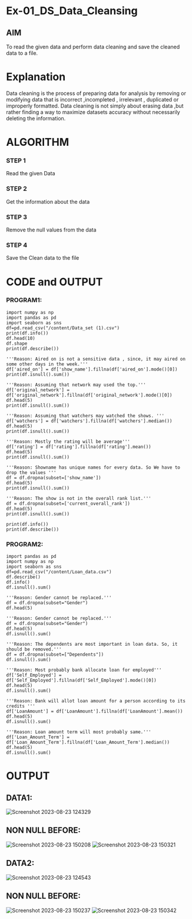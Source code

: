 # Ex-01_DS_Data_Cleansing


## AIM
To read the given data and perform data cleaning and save the cleaned data to a file. 

# Explanation
Data cleaning is the process of preparing data for analysis by removing or modifying data that is incorrect ,incompleted , irrelevant , duplicated or improperly formatted. 
Data cleaning is not simply about erasing data ,but rather finding a way to maximize datasets accuracy without necessarily deleting the information. 

# ALGORITHM
### STEP 1
Read the given Data
### STEP 2
Get the information about the data
### STEP 3
Remove the null values from the data
### STEP 4
Save the Clean data to the file

# CODE and OUTPUT
### PROGRAM1:
```
import numpy as np
import pandas as pd
import seaborn as sns
df=pd.read_csv("/content/Data_set (1).csv")
print(df.info())
df.head(10)
df.shape
print(df.describe())

'''Reason: Aired on is not a sensitive data , since, it may aired on some other days in the week.'''
df['aired_on'] = df['show_name'].fillna(df['aired_on'].mode()[0])
print(df.isnull().sum())

'''Reason: Assuming that network may used the top.'''
df['original_network'] = df['original_network'].fillna(df['original_network'].mode()[0])
df.head(5)
print(df.isnull().sum())

'''Reason: Assuming that watchers may watched the shows. '''
df['watchers'] = df['watchers'].fillna(df['watchers'].median())
df.head(5)
print(df.isnull().sum())

'''Reason: Mostly the rating will be average'''
df['rating'] = df['rating'].fillna(df['rating'].mean())
df.head(5)
print(df.isnull().sum())

'''Reason: Showname has unique names for every data. So We have to drop the values '''
df = df.dropna(subset=['show_name'])
df.head(5)
print(df.isnull().sum())

'''Reason: The show is not in the overall rank list.'''
df = df.dropna(subset=['current_overall_rank'])
df.head(5)
print(df.isnull().sum())

print(df.info())
print(df.describe())

```
### PROGRAM2:
```
import pandas as pd
import numpy as np
import seaborn as sns
df=pd.read_csv("/content/Loan_data.csv")
df.describe()
df.info()
df.isnull().sum()

'''Reason: Gender cannot be replaced.'''
df = df.dropna(subset="Gender")
df.head(5)

'''Reason: Gender cannot be replaced.'''
df = df.dropna(subset="Gender")
df.head(5)
df.isnull().sum()

'''Reason: The dependents are most important in loan data. So, it should be removed.'''
df = df.dropna(subset=["Dependents"])
df.isnull().sum()

'''Reason: Most probably bank allocate loan for employed'''
df['Self_Employed'] = df['Self_Employed'].fillna(df['Self_Employed'].mode()[0])
df.head(5)
df.isnull().sum()

'''Reason: Bank will allot loan amount for a person according to its credits '''
df['LoanAmount'] = df['LoanAmount'].fillna(df['LoanAmount'].mean())
df.head(5)
df.isnull().sum()

'''Reason: Loan amount term will most probably same.'''
df['Loan_Amount_Term'] = df['Loan_Amount_Term'].fillna(df['Loan_Amount_Term'].median())
df.head(5)
df.isnull().sum()
```
# OUTPUT
## DATA1:
![Screenshot 2023-08-23 124329](https://github.com/Janarthanan2/Datascience-Ex01/assets/119393515/6124ddd7-146e-4d0e-b9d0-2e820bae5d04)
## NON NULL BEFORE:
![Screenshot 2023-08-23 150208](https://github.com/Janarthanan2/Datascience-Ex01/assets/119393515/fd1ea313-9283-4995-9600-b8cc4543bb45)
![Screenshot 2023-08-23 150321](https://github.com/Janarthanan2/Datascience-Ex01/assets/119393515/9ec9921d-7114-4e1c-b6c4-2fd8320e86f1)


## DATA2:
![Screenshot 2023-08-23 124543](https://github.com/Janarthanan2/Datascience-Ex01/assets/119393515/92d0f85d-2093-44c5-9eca-ccfb7a3f1927)
## NON NULL BEFORE:
![Screenshot 2023-08-23 150237](https://github.com/Janarthanan2/Datascience-Ex01/assets/119393515/87f7b1e9-4cd5-484c-a119-63c8a627d175)
![Screenshot 2023-08-23 150342](https://github.com/Janarthanan2/Datascience-Ex01/assets/119393515/4ee05570-b0be-4aa9-937e-4b97eec84473)
